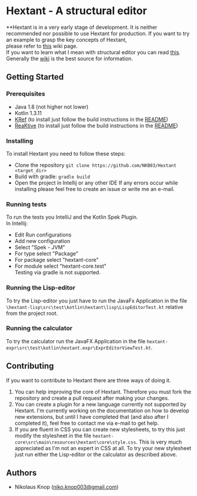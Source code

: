 # Hextant - A structural editor

**Hextant is in a very early stage of development. It is neither recommended nor possible to use Hextant for production.
If you want to try an example to grasp the key concepts of Hextant,  
please refer to [this](https://github.com/NKb03/Hextant/wiki/The-calculator-example) wiki page.   
If you want to learn what I mean with structural editor you can read [this](https://github.com/NKb03/Hextant/wiki/What-is-a-structural-editor).  
Generally the [wiki](https://github.com/NKb03/Hextant/wiki) is the best source for information.    

## Getting Started

### Prerequisites
- Java 1.8 (not higher not lower)
- Kotlin 1.3.11
- [KRef](https://github.com/NKB03/KRef) (to install just follow the build instructions in the [README](https://github.com/NKb03/KRef/blob/master/README.md))
- [ReaKtive](https://github.com/NKB03/ReaKtive) (to install just follow the build instructions in the [README](https://github.com/NKb03/ReaKtive/blob/master/README.md))

### Installing
To install Hextant you need to follow these steps:
- Clone the repository `git clone https://github.com/NKB03/Hextant <target_dir>`
- Build with gradle: `gradle build`
- Open the project in Intellij or any other IDE
If any errors occur while installing please feel free to create an issue or write me an e-mail.

### Running tests
To run the tests you IntelliJ and the Kotlin Spek Plugin.  
In Intellij:
- Edit Run configurations
- Add new configuration
- Select "Spek - JVM"
- For type select "Package"
- For package select "hextant-core"
- For module select "hextant-core.test"  
Testing via gradle is not supported.  

### Running the Lisp-editor
To try the Lisp-editor you just have to run the JavaFx Application in the file `\hextant-lisp\src\test\kotlin\hextant\lisp\LispEditorTest.kt` relative from the project root.

### Running the calculator
To try the calculator run the JavaFX Application in the file  `hextant-expr\src\test\kotlin\hextant.expr\ExprEditorViewTest.kt`.

## Contributing
If you want to contribute to Hextant there are three ways of doing it.
1. You can help improving the core of Hextant. Therefore you must fork the repository and create a pull request after making your changes.
2. You can create a plugin for a new language currently not supported by Hextant. I'm currently working on the documentation on how to develop new extensions, but until I have completed that (and also after I completed it), feel free to contact me via e-mail to get help.
3. If you are fluent in CSS you can create new stylesheets, to try this just modify the stylesheet in the file `hextant-core\src\main\resources\hextant\core\style.css`. This is very much appreciated as I'm not an expert in CSS at all.
To try your new stylesheet just run either the Lisp-editor or the calculator as described above. 

## Authors
- Nikolaus Knop (niko.knop003@gmail.com)
